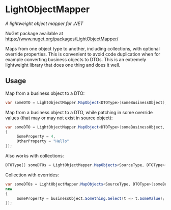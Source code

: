 # LightObjectMapper
*A lightweight object mapper for .NET*

NuGet package available at https://www.nuget.org/packages/LightObjectMapper/

Maps from one object type to another, including collections, with optional override properties. This is convenient to avoid code duplication when for example converting business objects to DTOs. This is an extremely lightweight library that does one thing and does it well.

## Usage

Map from a business object to a DTO:

```c#
var someDTO = LightObjectMapper.MapObject<DTOType>(someBusinessObject);
```

Map from a business object to a DTO, while patching in some override values (that may or may not exist in source object):

```c#
var someDTO = LightObjectMapper.MapObject<DTOType>(someBusinessObject, new
{
     SomeProperty = 4,
     OtherProperty = "Hello"
});
```

Also works with collections:

```c#
DTOType[] someDTOs = LightObjectMapper.MapObjects<SourceType, DTOType>(someBusinessObjectEnumerable);
```

Collection with overrides:

```c#
var someDTOs = LightObjectMapper.MapObjects<SourceType, DTOType>(someBusinessObjectEnumerable, (businessObject) =>
new
{
     SomeProperty = businessObject.Something.Select(t => t.SomeValue);
});
```
